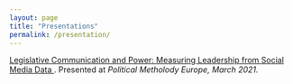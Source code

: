 ```yaml
---
layout: page
title: "Presentations"
permalink: /presentation/
---
```



[Legislative Communication and Power: Measuring Leadership
from Social Media Data ](https://www.dropbox.com/s/akm8kl6fmvmmy4p/Leg_Tweets_Slides.pdf?dl=0). Presented at <i> Political Metholody Europe, March 2021. </i>